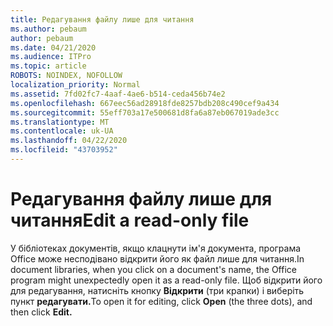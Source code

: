 ```yaml
---
title: Редагування файлу лише для читання
ms.author: pebaum
author: pebaum
ms.date: 04/21/2020
ms.audience: ITPro
ms.topic: article
ROBOTS: NOINDEX, NOFOLLOW
localization_priority: Normal
ms.assetid: 7fd02fc7-4aaf-4ae6-b514-ceda456b74e2
ms.openlocfilehash: 667eec56ad28918fde8257bdb208c490cef9a434
ms.sourcegitcommit: 55eff703a17e500681d8fa6a87eb067019ade3cc
ms.translationtype: MT
ms.contentlocale: uk-UA
ms.lasthandoff: 04/22/2020
ms.locfileid: "43703952"
---
```

# <a name="edit-a-read-only-file"></a><span data-ttu-id="17c95-102">Редагування файлу лише для читання</span><span class="sxs-lookup"><span data-stu-id="17c95-102">Edit a read-only file</span></span>

<span data-ttu-id="17c95-103">У бібліотеках документів, якщо клацнути ім'я документа, програма Office може несподівано відкрити його як файл лише для читання.</span><span class="sxs-lookup"><span data-stu-id="17c95-103">In document libraries, when you click on a document's name, the Office program might unexpectedly open it as a read-only file.</span></span> <span data-ttu-id="17c95-104">Щоб відкрити його для редагування, натисніть кнопку **Відкрити** (три крапки) і виберіть пункт **редагувати.**</span><span class="sxs-lookup"><span data-stu-id="17c95-104">To open it for editing, click **Open** (the three dots), and then click **Edit.**</span></span>
  


